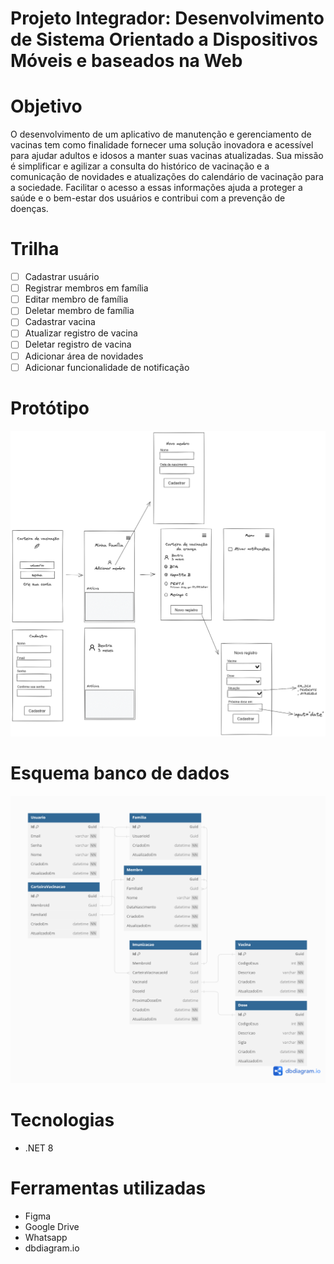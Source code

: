 # Projeto Integrador: Desenvolvimento de Sistema Orientado a Dispositivos Móveis e baseados na Web

# Objetivo
O desenvolvimento de um aplicativo de manutenção e gerenciamento de vacinas tem como finalidade fornecer uma solução inovadora e acessível para ajudar adultos e idosos a manter suas vacinas atualizadas. Sua missão é simplificar e agilizar a consulta do histórico de vacinação e a comunicação de novidades e atualizações do calendário de vacinação para a sociedade. Facilitar o acesso a essas informações ajuda a proteger a saúde e o bem-estar dos usuários e contribui com a prevenção de doenças.

# Trilha

- [ ] Cadastrar usuário
- [ ] Registrar membros em família
- [ ] Editar membro de família
- [ ] Deletar membro de família
- [ ] Cadastrar vacina
- [ ] Atualizar registro de vacina
- [ ] Deletar registro de vacina
- [ ] Adicionar área de novidades
- [ ] Adicionar funcionalidade de notificação
  
# Protótipo
![image](./assets/prototipo.png)

# Esquema banco de dados
![image](./assets/db_schema.png)

# Tecnologias
- .NET 8

# Ferramentas utilizadas
- Figma
- Google Drive
- Whatsapp
- dbdiagram.io
